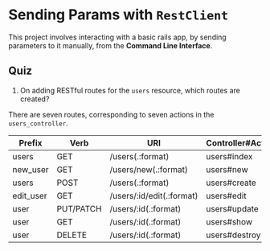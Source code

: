 # Sending Params with `RestClient`

This project involves interacting with a basic rails app, by sending parameters to it manually, from the **Command Line Interface**.

## Quiz

1. On adding RESTful routes for the `users` resource, which routes are created?

There are seven routes, corresponding to seven actions in the `users_controller`.

| Prefix | Verb | URI | Controller#Action |
| -----|-----|-----|----- |
| users | GET | /users(.:format) | users#index |
| new_user | GET | /users/new(.:format) | users#new |
| users | POST | /users(.:format) | users#create |
| edit_user | GET | /users/:id/edit(.:format) | users#edit |
| user | PUT/PATCH | /users/:id(.:format) | users#update |
| user | GET | /users/:id(.:format) | users#show |
| user | DELETE | /users/:id(.:format) | users#destroy |